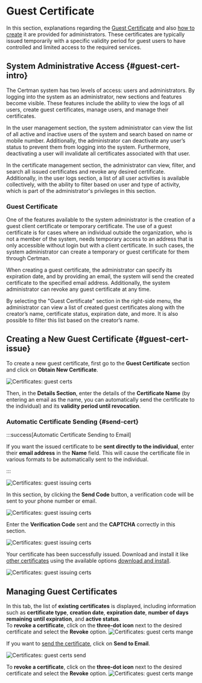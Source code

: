 # Guest Certificate

In this section, explanations regarding the [Guest Certificate](#guest-cert-intro) and also [how to create](#guest-cert-issue) it are provided for administrators. These certificates are typically issued temporarily with a specific validity period for guest users to have controlled and limited access to the required services.

## System Administrative Access {#guest-cert-intro}

The Certman system has two levels of access: users and administrators. By logging into the system as an administrator, new sections and features become visible. These features include the ability to view the logs of all users, create guest certificates, manage users, and manage their certificates.

In the user management section, the system administrator can view the list of all active and inactive users of the system and search based on name or mobile number. Additionally, the administrator can deactivate any user’s status to prevent them from logging into the system. Furthermore, deactivating a user will invalidate all certificates associated with that user.

In the certificate management section, the administrator can view, filter, and search all issued certificates and revoke any desired certificate. Additionally, in the user logs section, a list of all user activities is available collectively, with the ability to filter based on user and type of activity, which is part of the administrator's privileges in this section.

### Guest Certificate

One of the features available to the system administrator is the creation of a guest client certificate or temporary certificate. The use of a guest certificate is for cases where an individual outside the organization, who is not a member of the system, needs temporary access to an address that is only accessible without login but with a client certificate. In such cases, the system administrator can create a temporary or guest certificate for them through Certman.

When creating a guest certificate, the administrator can specify its expiration date, and by providing an email, the system will send the created certificate to the specified email address. Additionally, the system administrator can revoke any guest certificate at any time.

By selecting the "Guest Certificate" section in the right-side menu, the administrator can view a list of created guest certificates along with the creator’s name, certificate status, expiration date, and more. It is also possible to filter this list based on the creator’s name.

## Creating a New Guest Certificate {#guest-cert-issue}

To create a new guest certificate, first go to the **Guest Certificate** section and click on **Obtain New Certificate**.

![Certificates: guest certs](img/guest-certs.png)

Then, in the **Details Section**, enter the details of the **Certificate Name** (by entering an email as the name, you can automatically send the certificate to the individual) and its **validity period until revocation**.

### Automatic Certificate Sending {#send-cert}

:::success[Automatic Certificate Sending to Email]

If you want the issued certificate to be **sent directly to the individual**, enter their **email address** in the **Name** field. This will cause the certificate file in various formats to be automatically sent to the individual.

:::

![Certificates: guest issuing certs](img/guest-certs-details.png)

In this section, by clicking the **Send Code** button, a verification code will be sent to your phone number or email.

![Certificates: guest issuing certs](img/guest-certs-verification.png)

Enter the **Verification Code** sent and the **CAPTCHA** correctly in this section.

![Certificates: guest issuing certs](img/guest-certs-verification-form.png)

Your certificate has been successfully issued. Download and install it like [other certificates](../certs) using the available options [download and install](../cert-install).

![Certificates: guest issuing certs](img/guest-cert-download.png)

## Managing Guest Certificates

In this tab, the list of **existing certificates** is displayed, including information such as **certificate type**, **creation date**, **expiration date**, **number of days remaining until expiration**, and **active status**.  
To **revoke a certificate**, click on the **three-dot icon** next to the desired certificate and select the **Revoke** option.
![Certificates: guest certs mange](img/guest-cert-manage.png)

If you want to [send the certificate](#send-cert), click on **Send to Email**.

![Certificates: guest certs send](img/guest-cert-manage-email-confirm.png)

To **revoke a certificate**, click on the **three-dot icon** next to the desired certificate and select the **Revoke** option.
![Certificates: guest certs mange](img/cert-verification-expired.png)
